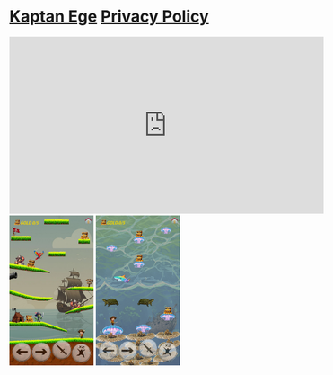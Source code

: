 # [Kaptan Ege](https://crashentertainment.github.io/) [Privacy Policy](https://crashentertainment.github.io/privacypolicy)

<div style="text-align: center;">
  <iframe width="560" height="315" src="https://www.youtube.com/embed/wUXnHaUFbms?si=tPriBBIb1_EoFNSA" 
    title="YouTube video player" frameborder="0" allow="accelerometer; autoplay; clipboard-write; encrypted-media; gyroscope; picture-in-picture; web-share" 
    referrerpolicy="strict-origin-when-cross-origin" allowfullscreen>
  </iframe>
</div>

<style>
  /* Küçük resim stili */
  .thumbnail {
    width: 150px;  /* Küçük boyut */
    cursor: pointer;
    transition: 0.3s;
  }
  .thumbnail:hover {
    opacity: 0.8;
  }

  /* Modal arka planı */
  .modal {
    display: none; 
    position: fixed; 
    z-index: 1000; 
    padding-top: 60px; 
    left: 0; top: 0;
    width: 100%; height: 100%;
    overflow: auto; 
    background-color: rgba(0,0,0,0.8);
  }

  /* Modal içindeki büyük resim */
  .modal-content {
    margin: auto;
    display: block;
    max-width: 90%;
    max-height: 80%;
  }

  /* Kapatma butonu */
  .close {
    position: absolute;
    top: 30px;
    right: 35px;
    color: white;
    font-size: 40px;
    font-weight: bold;
    cursor: pointer;
  }
</style>

<!-- Küçük resim -->
<img id="myImg" class="thumbnail" src="images/pc.png" alt="Resim Açıklaması">
<img id="myImg" class="thumbnail" src="images/pc2.png" alt="Resim Açıklaması">

<!-- Modal -->
<div id="myModal" class="modal">
  <span class="close">&times;</span>
  <img class="modal-content" id="imgBig">
</div>

<script>
  // Elemanları seç
  const modal = document.getElementById("myModal");
  const img = document.getElementById("myImg");
  const modalImg = document.getElementById("imgBig");
  const closeBtn = document.getElementsByClassName("close")[0];

  // Küçük resme tıklandığında modal açılır, büyük resim modalda gösterilir
  img.onclick = function(){
    modal.style.display = "block";
    modalImg.src = this.src;
  }

  // Kapatma butonuna tıklayınca modal kapanır
  closeBtn.onclick = function() {
    modal.style.display = "none";
  }

  // Modal dışına tıklayınca da kapatılabilir
  modal.onclick = function(event) {
    if(event.target === modal){
      modal.style.display = "none";
    }
  }
</script>

